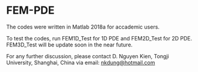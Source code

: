 # FEM-PDE
The codes were written in Matlab 2018a for accademic users.

To test the codes, run FEM1D_Test for 1D PDE and FEM2D_Test for 2D PDE. FEM3D_Test will be update soon in the near future.

For any further discussion, please contact D. Nguyen Kien, Tongji University, Shanghai, China via email: nkdung@hotmail.com
